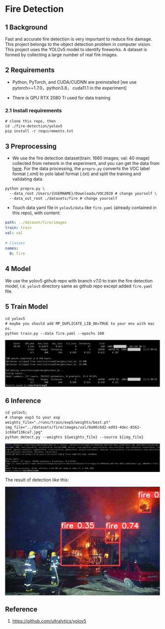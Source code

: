 # Fire Detection

## 1 Background

Fast and accurate fire detection is very important to reduce fire damage. This project belongs to the object detection
problem in computer vision. This project uses the YOLOv5 model to identify fireworks. A dataset is formed by collecting
a large number of real fire images.

## 2 Requirements

- Python, PyTorch, and CUDA/CUDNN are preinstalled [we use pytorch>=1.7.0，python3.8，
cuda11.1 in the experiment]

- There is GPU RTX 2080 Ti used for data training

### 2.1 Install requirements

```shell
# clone this repo, then
cd ./fire-detection/yolov5
pip install -r requirements.txt
```

## 3 Preprocessing

- We use the fire detection dataset(train: 1660 images; val: 40 image) collected from network in
the experiment, and you can get the data
from [here](https://drive.google.com/file/d/1ydVpGphAJzVPCkUTcJxJhsnp_baGrZa7/view
). For the data processing, the `prepro.py` converts the VOC label format (.xml) to
yolo label format (.txt) and split the training and validating data.


```shell
python prepro.py \
  --data_root /Users/{USERNAME}/Downloads/VOC2020 # change yourself \
  --data_out_root ./datasets/fire # change yourself 
```


- Touch data yaml file in `yolov5/data` like `fire.yaml` (already contained in this repo), with content:

```yaml
path: ../dataset/fire/images
train: train
val: val

# Classes
names:
  0: fire
```

## 4 Model

We use the yolov5 github repo with branch v7.0 to train the fire detection model, i.e. `yolov5` directory same as github
repo except added `fire.yaml` file.

## 5 Train Model

```shell
cd yolov5
# maybe you should add MP_DUPLICATE_LIB_OK=TRUE to your env with mac os.
python train.py --data fire.yaml --epochs 100
```

![avatar](./pic/pic02.png)


## 6 Inference

```shell
cd yolov5;
# change exp3 to your exp
weights_file="./runs/train/exp5/weights/best.pt"
img_file="../datasets/fire/images/val/0a96c6d2-ed93-4dec-8562-1c69af136ca7.jpg"
python detect.py --weights ${weights_file} --source ${img_file}
```

![avatar](./pic/pic03.png)

The result of detection like this:

![0a96c6d2-ed93-4dec-8562-1c69af136ca7.jpg](figs%2F0a96c6d2-ed93-4dec-8562-1c69af136ca7.jpg)

## Reference

1. https://github.com/ultralytics/yolov5



























